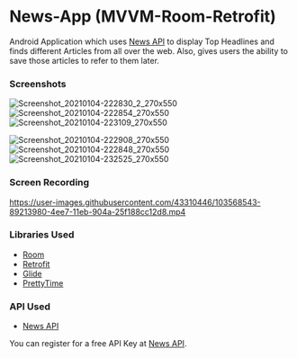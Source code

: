 # News-App (MVVM-Room-Retrofit)

Android Application which uses [News API](https://newsapi.org/) to display Top Headlines and finds different Articles from all over the web. Also, gives users the ability to save those articles to refer to them later.

### Screenshots
![Screenshot_20210104-222830_2_270x550](https://user-images.githubusercontent.com/43310446/103564669-bf0eef80-4ee0-11eb-8259-b91b023de5e1.jpg) ![Screenshot_20210104-222854_270x550](https://user-images.githubusercontent.com/43310446/103565096-86bbe100-4ee1-11eb-9340-accfb4bc7374.jpg) ![Screenshot_20210104-223109_270x550](https://user-images.githubusercontent.com/43310446/103565732-9ee03000-4ee2-11eb-941d-61974d24b489.jpg)

![Screenshot_20210104-222908_270x550](https://user-images.githubusercontent.com/43310446/103565317-f6ca6700-4ee1-11eb-8f64-f8a31d22b648.jpg) ![Screenshot_20210104-222848_270x550](https://user-images.githubusercontent.com/43310446/103565566-5c1e5800-4ee2-11eb-9c9d-60c53595ffb8.jpg) ![Screenshot_20210104-232525_270x550](https://user-images.githubusercontent.com/43310446/103567321-6b52d500-4ee5-11eb-8f48-70d917d533dc.jpg) 

### Screen Recording
https://user-images.githubusercontent.com/43310446/103568543-89213980-4ee7-11eb-904a-25f188cc12d8.mp4

### Libraries Used
* [Room](https://developer.android.com/training/data-storage/room)
* [Retrofit](https://square.github.io/retrofit/)
* [Glide](https://github.com/bumptech/glide)
* [PrettyTime](https://github.com/ocpsoft/prettytime)

### API Used
* [News API](https://newsapi.org/)

You can register for a free API Key at [News API](https://newsapi.org/).
